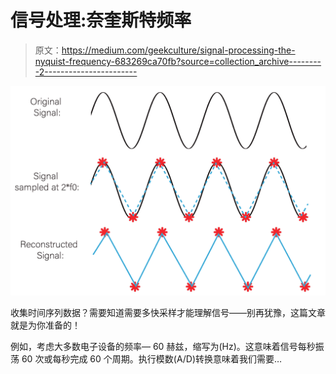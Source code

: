 # 信号处理:奈奎斯特频率

> 原文：<https://medium.com/geekculture/signal-processing-the-nyquist-frequency-683269ca70fb?source=collection_archive---------2----------------------->

![](img/46a57649766dd548cd933e367ca22600.png)

收集时间序列数据？需要知道需要多快采样才能理解信号——别再犹豫，这篇文章就是为你准备的！

例如，考虑大多数电子设备的频率— 60 赫兹，缩写为(Hz)。这意味着信号每秒振荡 60 次或每秒完成 60 个周期。执行模数(A/D)转换意味着我们需要…